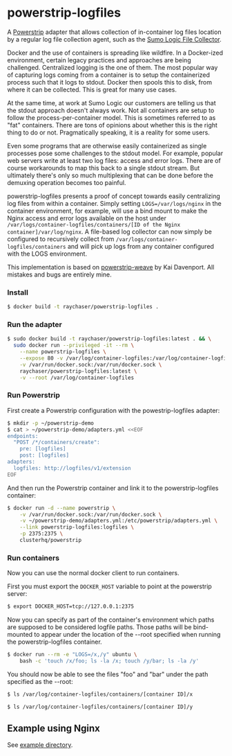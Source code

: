 powerstrip-logfiles
===================

A [Powerstrip](https://github.com/ClusterHQ/powerstrip) adapter that allows collection of in-container log files location by a regular log file collection agent, such as the [Sumo Logic File Collector](https://www.sumologic.com).

Docker and the use of containers is spreading like wildfire. In a Docker-ized environment, certain legacy practices and approaches are being challenged. Centralized logging is the one of them. The most popular way of capturing logs coming from a container is to setup the containerized process such that it logs to stdout. Docker then spools this to disk, from where it can be collected. This is great for many use cases.

At the same time, at work at Sumo Logic our customers are telling us that the stdout approach doesn't always work. Not all containers are setup to follow the process-per-container model. This is sometimes referred to as "fat" containers. There are tons of opinions about whether this is the right thing to do or not. Pragmatically speaking, it is a reality for some users.

Even some programs that are otherwise easily containerized as single processes pose some challenges to the stdout model. For example, popular web servers write at least two log files: access and error logs. There are of course workarounds to map this back to a single stdout stream. But ultimately there's only so much multiplexing that can be done before the demuxing operation becomes too painful.

powerstrip-logfiles presents a proof of concept towards easily centralizing log files from within a container. Simply setting `LOGS=/var/logs/nginx` in the container environment, for example, will use a bind mount to make the Nginx access and error logs available on the host under `/var/logs/container-logfiles/containers/[ID of the Nginx container]/var/log/nginx`. A file-based log collector can now simply be configured to recursively collect from `/var/logs/container-logfiles/containers` and will pick up logs from any container configured with the LOGS environment.

This implementation is based on [powerstrip-weave](https://github.com/binocarlos/powerstrip-weave) by Kai Davenport. All mistakes and bugs are entirely mine.


### Install

```bash
$ docker build -t raychaser/powerstrip-logfiles .
```

### Run the adapter

```bash
$ sudo docker build -t raychaser/powerstrip-logfiles:latest . && \
  sudo docker run --privileged -it --rm \
    --name powerstrip-logfiles \
    --expose 80 -v /var/log/container-logfiles:/var/log/container-logfiles \
    -v /var/run/docker.sock:/var/run/docker.sock \
    raychaser/powerstrip-logfiles:latest \
    -v --root /var/log/container-logfiles
```


### Run Powerstrip

First create a Powerstrip configuration with the powestrip-logfiles adapter:

```bash
$ mkdir -p ~/powerstrip-demo
$ cat > ~/powerstrip-demo/adapters.yml <<EOF
endpoints:
  "POST /*/containers/create":
    pre: [logfiles]
    post: [logfiles]
adapters:
  logfiles: http://logfiles/v1/extension
EOF
```

And then run the Powerstrip container and link it to the powerstrip-logfiles container:

```bash
$ docker run -d --name powerstrip \
    -v /var/run/docker.sock:/var/run/docker.sock \
    -v ~/powerstrip-demo/adapters.yml:/etc/powerstrip/adapters.yml \
    --link powerstrip-logfiles:logfiles \
    -p 2375:2375 \
    clusterhq/powerstrip
```

### Run containers

Now you can use the normal docker client to run containers.

First you must export the `DOCKER_HOST` variable to point at the powerstrip server:

```bash
$ export DOCKER_HOST=tcp://127.0.0.1:2375
```

Now you can specify as part of the container's environment which paths are supposed to be considered logfile paths. Those paths will be bind-mounted to appear under the location of the --root specified when running the powerstrip-logfiles container.

```bash
$ docker run --rm -e "LOGS=/x,/y" ubuntu \
    bash -c 'touch /x/foo; ls -la /x; touch /y/bar; ls -la /y'
```

You should now be able to see the files "foo" and "bar" under the path specified as the --root:

```bash
$ ls /var/log/container-logfiles/containers/[container ID]/x
```

```bash
$ ls /var/log/container-logfiles/containers/[container ID]/y
```


## Example using Nginx

See [example directory](example/).


